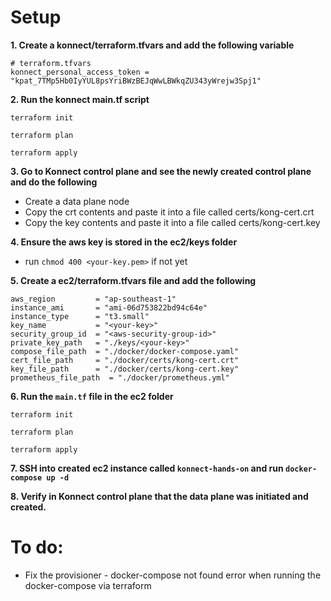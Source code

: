 # Setup

__1. Create a konnect/terraform.tfvars and add the following variable__

```
# terraform.tfvars
konnect_personal_access_token = "kpat_7TMp5Hb0IyYUL8psYriBWzBEJqWwLBWkqZU343yWrejw3Spj1"
```

__2. Run the konnect main.tf script__

```
terraform init

terraform plan

terraform apply
```

__3. Go to Konnect control plane and see the newly created control plane and do the following__

  - Create a data plane node
  - Copy the crt contents and paste it into a file called certs/kong-cert.crt
  - Copy the key contents and paste it into a file called certs/kong-cert.key

__4. Ensure the aws key is stored in the ec2/keys folder__

  - run `chmod 400 <your-key.pem>` if not yet

__5. Create a ec2/terraform.tfvars file and add the following__

```
aws_region         = "ap-southeast-1"
instance_ami       = "ami-06d753822bd94c64e"
instance_type      = "t3.small"
key_name           = "<your-key>"
security_group_id  = "<aws-security-group-id>"
private_key_path   = "./keys/<your-key>"
compose_file_path  = "./docker/docker-compose.yaml"
cert_file_path     = "./docker/certs/kong-cert.crt"
key_file_path      = "./docker/certs/kong-cert.key"
prometheus_file_path  = "./docker/prometheus.yml"
```

__6. Run the `main.tf` file in the ec2 folder__

```
terraform init

terraform plan

terraform apply
```

__7. SSH into created ec2 instance called `konnect-hands-on` and run `docker-compose up -d`__

__8. Verify in Konnect control plane that the data plane was initiated and created.__

# To do:

- Fix the provisioner - docker-compose not found error when running the docker-compose via terraform
